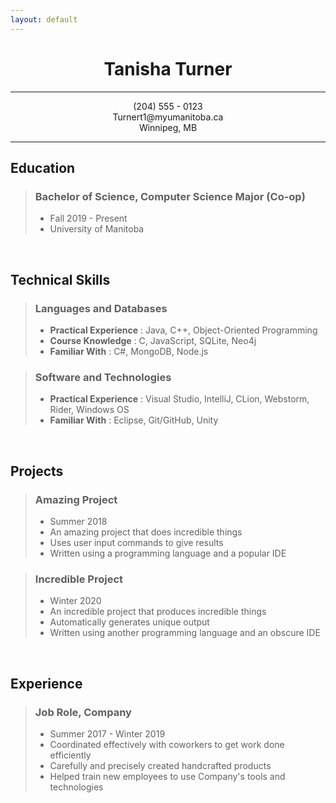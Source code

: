 ```yaml
---
layout: default
---
```


 <h1 style = "text-align:center;"> Tanisha Turner </h1>
 
 ---
<div align="center"> <p> (204) 555 - 0123 <br> Turnert1@myumanitoba.ca <br> Winnipeg, MB </p> </div>

---

## Education
>### Bachelor of Science, Computer Science Major (Co-op)
>- Fall 2019 - Present
>- University of Manitoba

<br>

## Technical Skills
>### Languages and Databases
>- **Practical Experience** : Java, C++, Object-Oriented Programming
>- **Course Knowledge** : C, JavaScript, SQLite, Neo4j
>- **Familiar With** : C#, MongoDB, Node.js

>### Software and Technologies
>- **Practical Experience** : Visual Studio, IntelliJ, CLion, Webstorm, Rider, Windows OS
>- **Familiar With** : Eclipse, Git/GitHub, Unity

<br>

## Projects
>### Amazing Project
>- Summer 2018
>- An amazing project that does incredible things
>- Uses user input commands to give results
>- Written using a programming language and a popular IDE

>### Incredible Project
>- Winter 2020
>- An incredible project that produces incredible things
>- Automatically generates unique output
>- Written using another programming language and an obscure IDE

<br>

## Experience
>### Job Role, Company
>-  Summer 2017 - Winter 2019
>- Coordinated effectively with coworkers to get work done efficiently
>- Carefully and precisely created handcrafted products
>- Helped train new employees to use Company's tools and technologies
